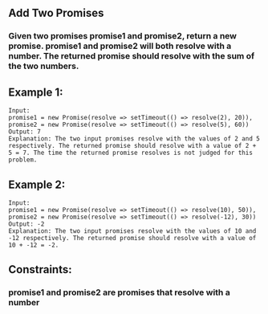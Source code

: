 ## Add Two Promises

### Given two promises promise1 and promise2, return a new promise. promise1 and promise2 will both resolve with a number. The returned promise should resolve with the sum of the two numbers.

## Example 1:

```node
Input:
promise1 = new Promise(resolve => setTimeout(() => resolve(2), 20)),
promise2 = new Promise(resolve => setTimeout(() => resolve(5), 60))
Output: 7
Explanation: The two input promises resolve with the values of 2 and 5 respectively. The returned promise should resolve with a value of 2 + 5 = 7. The time the returned promise resolves is not judged for this problem.
```

## Example 2:

```node
Input:
promise1 = new Promise(resolve => setTimeout(() => resolve(10), 50)),
promise2 = new Promise(resolve => setTimeout(() => resolve(-12), 30))
Output: -2
Explanation: The two input promises resolve with the values of 10 and -12 respectively. The returned promise should resolve with a value of 10 + -12 = -2.
```

## Constraints:

### promise1 and promise2 are promises that resolve with a number
